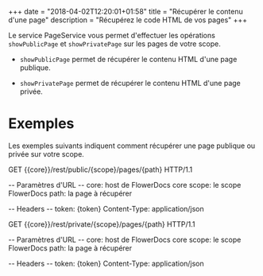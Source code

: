 +++
date = "2018-04-02T12:20:01+01:58"
title = "Récupérer le contenu d'une page"
description = "Récupérez le code HTML de vos pages"
+++

Le service PageService vous permet d'effectuer les opérations `showPublicPage` et `showPrivatePage` sur les pages de votre scope.

* `showPublicPage` permet de récupérer le contenu HTML d'une page publique.

* `showPrivatePage` permet de récupérer le contenu HTML d'une page privée.

# Exemples

Les exemples suivants indiquent comment récupérer une page publique ou privée sur votre scope.


GET {{core}}/rest/public/{scope}/pages/{path} HTTP/1.1

-- Paramètres d'URL --
core: host de FlowerDocs core
scope: le scope FlowerDocs
path: la page à récupérer

-- Headers --
token: {token}
Content-Type: application/json

GET {{core}}/rest/private/{scope}/pages/{path} HTTP/1.1

-- Paramètres d'URL --
core: host de FlowerDocs core
scope: le scope FlowerDocs
path: la page à récupérer

-- Headers --
token: {token}
Content-Type: application/json
